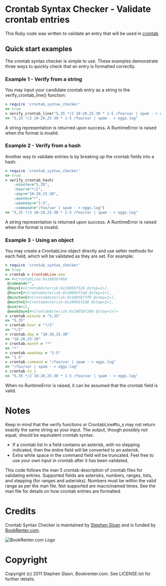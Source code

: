 # Crontab Syntax Checker - Validate crontab entries

This Ruby code was written to validate an entry that will be used in [crontab](http://www.manpagez.com/man/5/crontab/ "man 5 crontab").

## Quick start examples

The crontab syntax checker is simple to use. These examples demonstrate three ways to quickly check that an entry is formatted correctly.

### Example 1 - Verify from a string

You may input your candidate crontab entry as a string to the verify_crontab_line() function:

```ruby
> require 'crontab_syntax_checker'
=> true 
> verify_crontab_line("5,35 */2 10-20,25-30 * 1-5 /foo/var | spam - > eggs.log")
=> "5,35 */2 10-20,25-30 * 1-5 /foo/var | spam - > eggs.log"
```

A string representation is returned upon success.  A RuntimeError is raised when the format is invalid.

### Example 2 - Verify from a hash

Another way to validate entries is by breaking up the crontab fields into a hash:

```ruby
> require 'crontab_syntax_checker'
=> true 
> verify_crontab_hash(
    :minute=>"5,35",
    :hour=>"*/2",
    :day=>"10-20,25-30",
    :month=>"*",
    :weekday=>"1-5",
    :command=>"/foo/var | spam - > eggs.log")
=> "5,35 */2 10-20,25-30 * 1-5 /foo/var | spam - > eggs.log"
```

A string representation is returned upon success.  A RuntimeError is raised when the format is invalid.

### Example 3 - Using an object

You may create a CrontabLine object directly and use setter methods for each field, which will be validated as they are set.  For example:

```ruby
> require 'crontab_syntax_checker'
=> true
> crontab = CrontabLine.new
=> #<CrontabLine:0x1005bf4b8
 @command="",
 @day=[#<CrontabAsterisk:0x1005bf328 @step=1>],
 @hour=[#<CrontabAsterisk:0x1005bf3a0 @step=1>],
 @minute=[#<CrontabAsterisk:0x1005bf3f0 @step=1>],
 @month=[#<CrontabAsterisk:0x1005bf2d8 @step=1>],
 @user=nil,
 @weekday=[#<CrontabAsterisk:0x1005bf288 @step=1>]>
> crontab.minute = "5,35"
=> "5,35"
> crontab.hour = "*/2"
=> "*/2"
> crontab.day = "10-20,25-30"
=> "10-20,25-30"
> crontab.month = "*"
=> "*"
> crontab.weekday = "1-5"
=> "1-5"
> crontab.command = "/foo/var | spam - > eggs.log"
=> "/foo/var | spam - > eggs.log"
> crontab.to_s
=> "5,35 */2 10-20,25-30 * 1-5 /foo/var | spam - > eggs.log"
```

When no RuntimeError is raised, it can be assumed that the crontab field is valid.

# Notes

Keep in mind that the verify functions or CrontabLine#to_s may not return exactly the same string as your input.  The output, though possibly not equal, should be equivalent crontab syntax.
* If a crontab list in a field contains an asterisk, with no stepping indicated, then the entire field will be converted to an asterisk.
* Extra white space in the command field will be truncated.
Feel free to use your own input in crontab after it has been validated.

This code follows the  man 5 crontab description of crontab files for validating entries.  Supported fields are asterisks, numbers, ranges, lists, and stepping (for ranges and asterisks).  Numbers must be within the valid range as per the man file.  Not supported are macro/named times.  See the man file for details on how crontab entries are formatted.

# Credits

Crontab Syntax Checker is maintained by [Stephen Sloan](https://github.com/SteveSJ76) and is funded by [BookRenter.com](http://www.bookrenter.com "BookRenter.com").

![BookRenter.com Logo](http://assets0.bookrenter.com/images/header/bookrenter_logo.gif "BookRenter.com")


# Copyright

Copyright (c) 2011 Stephen Slaon, Bookrenter.com. See LICENSE.txt for further details.